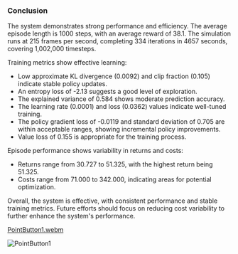 ### Conclusion

The system demonstrates strong performance and efficiency. The average episode length is 1000 steps, with an average reward of 38.1. The simulation runs at 215 frames per second, completing 334 iterations in 4657 seconds, covering 1,002,000 timesteps.

Training metrics show effective learning:
- Low approximate KL divergence (0.0092) and clip fraction (0.105) indicate stable policy updates.
- An entropy loss of -2.13 suggests a good level of exploration.
- The explained variance of 0.584 shows moderate prediction accuracy.
- The learning rate (0.0001) and loss (0.0362) values indicate well-tuned training.
- The policy gradient loss of -0.0119 and standard deviation of 0.705 are within acceptable ranges, showing incremental policy improvements.
- Value loss of 0.155 is appropriate for the training process.

Episode performance shows variability in returns and costs:
- Returns range from 30.727 to 51.325, with the highest return being 51.325.
- Costs range from 71.000 to 342.000, indicating areas for potential optimization.

Overall, the system is effective, with consistent performance and stable training metrics. Future efforts should focus on reducing cost variability to further enhance the system's performance.

[PointButton1.webm](https://github.com/Naveed776/Safe_expolration_RL_SafetyGym/assets/91262613/ed0a9e47-0499-402a-ae23-1f1f67b0f7c6)


![PointButton1](https://github.com/Naveed776/Safe_expolration_RL_SafetyGym/assets/91262613/6a037f38-83dd-4839-abf5-e19c594896a1)
